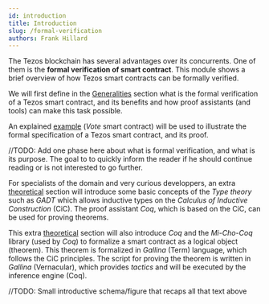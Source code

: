 ```yaml
---
id: introduction
title: Introduction
slug: /formal-verification
authors: Frank Hillard
---
```



The Tezos blockchain has several advantages over its concurrents. One of them is the **formal verification of smart contract**. This module shows a brief overview of how Tezos smart contracts can be formally verified. 

We will first define in the [Generalities](/formal-verification/general) section what is the formal verification of a Tezos smart contract, and its benefits and how proof assistants (and tools) can make this task possible.

An explained [example](/formal-verification/modeling-theorem) (_Vote_ smart contract) will be used to illustrate the formal specification of a Tezos smart contract, and its proof.

 

//TODO: Add one phase here about what is formal verification, and what is its purpose. The goal to to quickly inform the reader if he should continue reading or is not interested to go further.



For specialists of the domain and very curious developpers, an extra [theoretical](/formal-verification/gadt-coq) section will introduce some basic concepts of the _Type theory_ such as _GADT_ which allows inductive types on the _Calculus of Inductive Construction_ (CiC). The proof assistant _Coq_, which is based on the CiC, can be used for proving theorems. 

This extra [theoretical](/formal-verification/gadt-coq) section will also introduce _Coq_ and the _Mi-Cho-Coq_ library (used by _Coq_) to formalize a smart contract as a logical object (theorem). This theorem is formalized in _Gallina_ (Term) language, which follows the CiC principles. The script for proving the theorem is written in _Gallina_ (Vernacular), which provides _tactics_ and will be executed by the inference engine (Coq).


//TODO: Small introductive schema/figure that recaps all that text above



